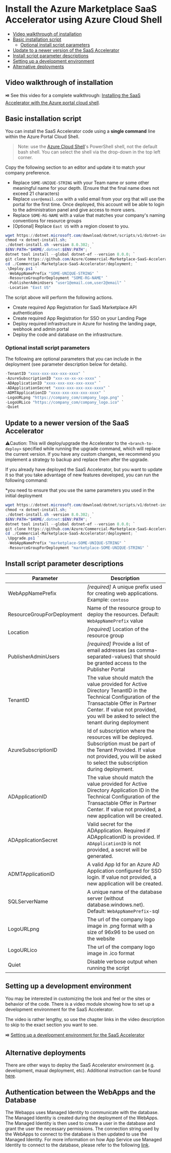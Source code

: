 # Install the Azure Marketplace SaaS Accelerator using Azure Cloud Shell

<!-- no toc -->
- [Video walkthrough of installation](#video-walkthrough-of-installation)
- [Basic installation script](#basic-installation-script)
  - [Optional install script parameters](#optional-install-script-parameters)
- [Update to a newer version of the SaaS Accelerator](#update-to-a-newer-version-of-the-saas-accelerator)
- [Install script parameter descriptions](#install-script-parameter-descriptions)
- [Setting up a development environment](#setting-up-a-development-environment)
- [Alternative deployments](#alternative-deployments)

## Video walkthrough of installation

⏯️ See this video for a complete walkthrough: [Installing the SaaS Accelerator with the Azure portal cloud shell](https://go.microsoft.com/fwlink/?linkid=2196326).

## Basic installation script

You can install the SaaS Accelerator code using a __single command__ line within the Azure Portal Cloud Shell.

> Note: use the [Azure Cloud Shell](https://shell.azure.com)'s PowerShell shell, not the default bash shell. You can select the shell via the drop-down in the top left corner.

Copy the following section to an editor and update it to match your company preference.

- Replace `SOME-UNIQUE-STRING` with your Team name or some other meaningful name for your depth. (Ensure that the final name does not exceed 21 characters)
- Replace `user@email.com` with a valid email from your org that will use the portal for the first time. Once deployed, this account will be able to login to the administration panel and give access to more users.
- Replace `SOME-RG-NAME` with a value that matches your company's naming conventions for resource groups
- [Optional] Replace `East US` with a region closest to you.

``` powershell
wget https://dotnet.microsoft.com/download/dotnet/scripts/v1/dotnet-install.sh; `
chmod +x dotnet-install.sh; `
./dotnet-install.sh -version 8.0.302; `
$ENV:PATH="$HOME/.dotnet:$ENV:PATH"; `
dotnet tool install --global dotnet-ef --version 8.0.0; `
git clone https://github.com/Azure/Commercial-Marketplace-SaaS-Accelerator.git -b 7.6.2 --depth 1; `
cd ./Commercial-Marketplace-SaaS-Accelerator/deployment; `
.\Deploy.ps1 `
 -WebAppNamePrefix "SOME-UNIQUE-STRING" `
 -ResourceGroupForDeployment "SOME-RG-NAME" `
 -PublisherAdminUsers "user1@email.com,user2@email" `
 -Location "East US" 
 ```

The script above will perform the following actions.

- Create required App Registration for SaaS Marketplace API authentication
- Create required App Registration for SSO on your Landing Page
- Deploy required infrastructure in Azure for hosting the landing page, webhook and admin portal
- Deploy the code and database on the infrastructure.

### Optional install script parameters

 The following are optional parameters that you can include in the deployment  (see parameter description below for details).
 
 ``` powershell
 -TenantID "xxxx-xxx-xxx-xxx-xxxx" `
 -AzureSubscriptionID "xxx-xx-xx-xx-xxxx" `
 -ADApplicationID "xxxx-xxx-xxx-xxx-xxxx" `
 -ADApplicationSecret "xxxx-xxx-xxx-xxx-xxxx" `
 -ADMTApplicationID "xxxx-xxx-xxx-xxx-xxxx" `
 -LogoURLpng "https://company_com/company_logo.png" `
 -LogoURLico "https://company_com/company_logo.ico" `
 -Quiet
 ```

## Update to a newer version of the SaaS Accelerator

⚠️Caution: This will deploy/upgrade the Accelerator to the `<branch-to-deploy>` specified while running the upgrade command, which will replace the current version. If you have any custom changes, we recommend you implement a strategy to backup and replace them after the upgrade.

If you already have deployed the SaaS Accelerator, but you want to update it so that you take advantage of new features developed, you can run the following command:

*you need to ensure that you use the same parameters you used in the initial deployment 

``` powershell
wget https://dotnet.microsoft.com/download/dotnet/scripts/v1/dotnet-install.sh; `
chmod +x dotnet-install.sh; `
./dotnet-install.sh -version 8.0.302; `
$ENV:PATH="$HOME/.dotnet:$ENV:PATH"; `
dotnet tool install --global dotnet-ef --version 8.0.0; `
git clone https://github.com/Azure/Commercial-Marketplace-SaaS-Accelerator.git -b <release-version-branch-to-deploy> --depth 1; `
cd ./Commercial-Marketplace-SaaS-Accelerator/deployment; `
.\Upgrade.ps1 `
 -WebAppNamePrefix "marketplace-SOME-UNIQUE-STRING" `
 -ResourceGroupForDeployment "marketplace-SOME-UNIQUE-STRING" `
 ```

## Install script parameter descriptions

| Parameter | Description |
|-----------| -------------|
| WebAppNamePrefix | _[required]_ A unique prefix used for creating web applications. Example: `contoso` |
| ResourceGroupForDeployment | Name of the resource group to deploy the resources. Default: `WebAppNamePrefix` value |
| Location | _[required]_ Location of the resource group |
| PublisherAdminUsers | _[required]_ Provide a list of email addresses (as comma-separated-values) that should be granted access to the Publisher Portal |
| TenantID | The value should match the value provided for Active Directory TenantID in the Technical Configuration of the Transactable Offer in Partner Center. If value not provided, you will be asked to select the tenant during deployment |
| AzureSubscriptionID | Id of subscription where the resources will be deployed. Subscription must be part of the Tenant Provided. If value not provided, you will be asked to select the subscription during deployment. |
| ADApplicationID | The value should match the value provided for Active Directory Application ID in the Technical Configuration of the Transactable Offer in Partner Center. If value not provided, a new application will be created. |
| ADApplicationSecret | Valid secret for the ADApplication. Required if ADApplicationID is provided. If `ADApplicationID` is not provided, a secret will be generated. |
| ADMTApplicationID | A valid App Id for an Azure AD Application configured for SSO login. If value not provided, a new application will be created. |
| SQLServerName | A unique name of the database server (without database.windows.net). Default: `WebAppNamePrefix`-sql |
| LogoURLpng | The url of the company logo image in .png format with a size of 96x96 to be used on the website |
| LogoURLico | The url of the company logo image in .ico format |
| Quiet | Disable verbose output when running the script

## Setting up a development environment

You may be interested in customizing the look and feel or the sites or behavior of the code. There is a video module showing how to set up a development environment for the SaaS Accelerator.

The video is rather lengthy, so use the chapter links in the video description to skip to the exact section you want to see.

⏯️ [Setting up a development environment for the SaaS Accelerator](https://go.microsoft.com/fwlink/?linkid=2224222)

## Alternative deployments
There are other ways to deploy the SaaS Accelerator environment (e.g. development, maual deployment, etc).  Additional instruction can be found [here](Advanced-Instructions.md).

## Authentication between the WebApps and the Database
The Webapps uses Managed Identity to communicate with the database. The Managed Identity is created during the deployment of the WebApps. The Managed Identity is then used to create a user in the database and grant the user the necessary permissions. The connection string used by the WebApps to connect to the database is then updated to use the Managed Identity.
For more information on how App Service use Managed Identity to connect to the database, please refer to the following [link](https://learn.microsoft.com/en-us/azure/app-service/tutorial-connect-msi-sql-database).